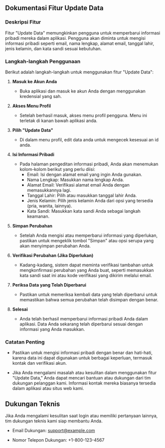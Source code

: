 ## Dokumentasi Fitur Update Data

### Deskripsi Fitur

Fitur "Update Data" memungkinkan pengguna untuk memperbarui informasi pribadi mereka dalam aplikasi. Pengguna akan diminta untuk mengisi informasi pribadi seperti email, nama lengkap, alamat email, tanggal lahir, jenis kelamin, dan kata sandi sesuai kebutuhan.

### Langkah-langkah Penggunaan

Berikut adalah langkah-langkah untuk menggunakan fitur "Update Data":

1. **Masuk ke Akun Anda**
   - Buka aplikasi dan masuk ke akun Anda dengan menggunakan kredensial yang sah.

2. **Akses Menu Profil**
   - Setelah berhasil masuk, akses menu profil pengguna. Menu ini terletak di kanan bawah aplikasi anda.

3. **Pilih "Update Data"**
   - Di dalam menu profil, edit data anda untuk mengecek kesesuai an id anda.

4. **Isi Informasi Pribadi**
   - Pada halaman pengeditan informasi pribadi, Anda akan menemukan kolom-kolom berikut yang perlu diisi:
     - Email: Isi dengan alamat email yang ingin Anda gunakan.
     - Nama Lengkap: Masukkan nama lengkap Anda.
     - Alamat Email: Verifikasi alamat email Anda dengan memasukkannya lagi.
     - Tanggal Lahir: Pilih atau masukkan tanggal lahir Anda.
     - Jenis Kelamin: Pilih jenis kelamin Anda dari opsi yang tersedia (pria, wanita, lainnya).
     - Kata Sandi: Masukkan kata sandi Anda sebagai langkah keamanan.

5. **Simpan Perubahan**
   - Setelah Anda mengisi atau memperbarui informasi yang diperlukan, pastikan untuk mengeklik tombol "Simpan" atau opsi serupa yang akan menyimpan perubahan Anda.

6. **Verifikasi Perubahan (Jika Diperlukan)**
   - Kadang-kadang, sistem dapat meminta verifikasi tambahan untuk mengkonfirmasi perubahan yang Anda buat, seperti memasukkan kata sandi saat ini atau kode verifikasi yang dikirim melalui email.

7. **Periksa Data yang Telah Diperbarui**
   - Pastikan untuk memeriksa kembali data yang telah diperbarui untuk memastikan bahwa semua perubahan telah disimpan dengan benar.

8. **Selesai**
   - Anda telah berhasil memperbarui informasi pribadi Anda dalam aplikasi. Data Anda sekarang telah diperbarui sesuai dengan informasi yang Anda masukkan.

### Catatan Penting

- Pastikan untuk mengisi informasi pribadi dengan benar dan hati-hati, karena data ini dapat digunakan untuk berbagai keperluan, termasuk kontak dan verifikasi akun.

- Jika Anda mengalami masalah atau kesulitan dalam menggunakan fitur "Update Data," Anda dapat mencari bantuan atau dukungan dari tim dukungan pelanggan kami. Informasi kontak mereka biasanya tersedia dalam aplikasi atau situs web kami.

## Dukungan Teknis

Jika Anda mengalami kesulitan saat login atau memiliki pertanyaan lainnya, tim dukungan teknis kami siap membantu Anda.

- Email Dukungan: [support@example.com](mailto:support@example.com)

- Nomor Telepon Dukungan: +1-800-123-4567
